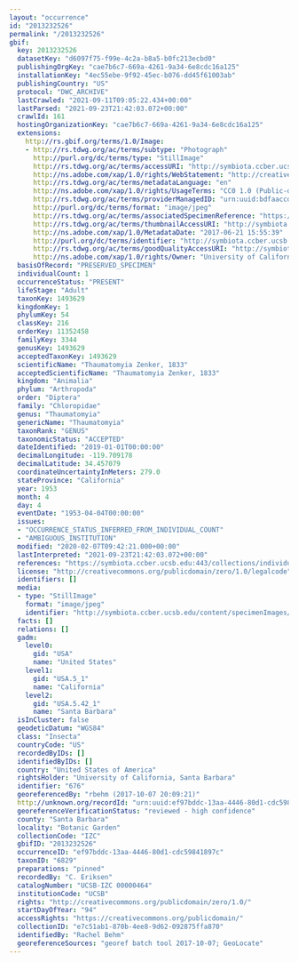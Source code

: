 ```yaml
---
layout: "occurrence"
id: "2013232526"
permalink: "/2013232526"
gbif:
  key: 2013232526
  datasetKey: "d6097f75-f99e-4c2a-b8a5-b0fc213ecbd0"
  publishingOrgKey: "cae7b6c7-669a-4261-9a34-6e8cdc16a125"
  installationKey: "4ec55ebe-9f92-45ec-b076-dd45f61003ab"
  publishingCountry: "US"
  protocol: "DWC_ARCHIVE"
  lastCrawled: "2021-09-11T09:05:22.434+00:00"
  lastParsed: "2021-09-23T21:42:03.072+00:00"
  crawlId: 161
  hostingOrganizationKey: "cae7b6c7-669a-4261-9a34-6e8cdc16a125"
  extensions:
    http://rs.gbif.org/terms/1.0/Image:
    - http://rs.tdwg.org/ac/terms/subtype: "Photograph"
      http://purl.org/dc/terms/type: "StillImage"
      http://rs.tdwg.org/ac/terms/accessURI: "http://symbiota.ccber.ucsb.edu/content/specimenImages/UCSB_IZC/UCSB-IZC00000/UCSB-IZC_00000464_1498085738_lg.jpg"
      http://ns.adobe.com/xap/1.0/rights/WebStatement: "http://creativecommons.org/publicdomain/zero/1.0/"
      http://rs.tdwg.org/ac/terms/metadataLanguage: "en"
      http://ns.adobe.com/xap/1.0/rights/UsageTerms: "CC0 1.0 (Public-domain)"
      http://rs.tdwg.org/ac/terms/providerManagedID: "urn:uuid:bdfaaccd-9428-48cd-9aa4-1a04f0e87dd5"
      http://purl.org/dc/terms/format: "image/jpeg"
      http://rs.tdwg.org/ac/terms/associatedSpecimenReference: "https://symbiota.ccber.ucsb.edu:443/collections/individual/index.php?occid=676"
      http://rs.tdwg.org/ac/terms/thumbnailAccessURI: "http://symbiota.ccber.ucsb.edu/content/specimenImages/UCSB_IZC/UCSB-IZC00000/UCSB-IZC_00000464_1498085738_tn.jpg"
      http://ns.adobe.com/xap/1.0/MetadataDate: "2017-06-21 15:55:39"
      http://purl.org/dc/terms/identifier: "http://symbiota.ccber.ucsb.edu/content/specimenImages/UCSB_IZC/UCSB-IZC00000/UCSB-IZC_00000464_1498085738_lg.jpg"
      http://rs.tdwg.org/ac/terms/goodQualityAccessURI: "http://symbiota.ccber.ucsb.edu/content/specimenImages/UCSB_IZC/UCSB-IZC00000/UCSB-IZC_00000464_1498085738.jpg"
      http://ns.adobe.com/xap/1.0/rights/Owner: "University of California, Santa Barbara"
  basisOfRecord: "PRESERVED_SPECIMEN"
  individualCount: 1
  occurrenceStatus: "PRESENT"
  lifeStage: "Adult"
  taxonKey: 1493629
  kingdomKey: 1
  phylumKey: 54
  classKey: 216
  orderKey: 11352458
  familyKey: 3344
  genusKey: 1493629
  acceptedTaxonKey: 1493629
  scientificName: "Thaumatomyia Zenker, 1833"
  acceptedScientificName: "Thaumatomyia Zenker, 1833"
  kingdom: "Animalia"
  phylum: "Arthropoda"
  order: "Diptera"
  family: "Chloropidae"
  genus: "Thaumatomyia"
  genericName: "Thaumatomyia"
  taxonRank: "GENUS"
  taxonomicStatus: "ACCEPTED"
  dateIdentified: "2019-01-01T00:00:00"
  decimalLongitude: -119.709178
  decimalLatitude: 34.457079
  coordinateUncertaintyInMeters: 279.0
  stateProvince: "California"
  year: 1953
  month: 4
  day: 4
  eventDate: "1953-04-04T00:00:00"
  issues:
  - "OCCURRENCE_STATUS_INFERRED_FROM_INDIVIDUAL_COUNT"
  - "AMBIGUOUS_INSTITUTION"
  modified: "2020-02-07T09:42:21.000+00:00"
  lastInterpreted: "2021-09-23T21:42:03.072+00:00"
  references: "https://symbiota.ccber.ucsb.edu:443/collections/individual/index.php?occid=676"
  license: "http://creativecommons.org/publicdomain/zero/1.0/legalcode"
  identifiers: []
  media:
  - type: "StillImage"
    format: "image/jpeg"
    identifier: "http://symbiota.ccber.ucsb.edu/content/specimenImages/UCSB_IZC/UCSB-IZC00000/UCSB-IZC_00000464_1498085738_lg.jpg"
  facts: []
  relations: []
  gadm:
    level0:
      gid: "USA"
      name: "United States"
    level1:
      gid: "USA.5_1"
      name: "California"
    level2:
      gid: "USA.5.42_1"
      name: "Santa Barbara"
  isInCluster: false
  geodeticDatum: "WGS84"
  class: "Insecta"
  countryCode: "US"
  recordedByIDs: []
  identifiedByIDs: []
  country: "United States of America"
  rightsHolder: "University of California, Santa Barbara"
  identifier: "676"
  georeferencedBy: "rbehm (2017-10-07 20:09:21)"
  http://unknown.org/recordId: "urn:uuid:ef97bddc-13aa-4446-80d1-cdc59841897c"
  georeferenceVerificationStatus: "reviewed - high confidence"
  county: "Santa Barbara"
  locality: "Botanic Garden"
  collectionCode: "IZC"
  gbifID: "2013232526"
  occurrenceID: "ef97bddc-13aa-4446-80d1-cdc59841897c"
  taxonID: "6829"
  preparations: "pinned"
  recordedBy: "C. Eriksen"
  catalogNumber: "UCSB-IZC 00000464"
  institutionCode: "UCSB"
  rights: "http://creativecommons.org/publicdomain/zero/1.0/"
  startDayOfYear: "94"
  accessRights: "https://creativecommons.org/publicdomain/"
  collectionID: "e7c51ab1-870b-4ee8-9d62-092875ffa870"
  identifiedBy: "Rachel Behm"
  georeferenceSources: "georef batch tool 2017-10-07; GeoLocate"
---
```

